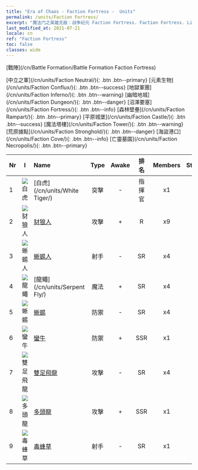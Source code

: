 ```yaml
---
title: "Era of Chaos - Faction Fortress -  Units"
permalink: /units/Faction Fortress/
excerpt: "魔法门之英雄无敌：战争纪元 Faction Fortress. Faction Fortress. List of Faction in Era of Chaos"
last_modified_at: 2021-07-21
locale: cn
ref: "Faction Fortress"
toc: false
classes: wide
---
```

  [戰陣](/cn/Battle Formation/Battle Formation Faction Fortress)

 [中立之軍](/cn/units/Faction Neutral/){: .btn .btn--primary} [元素生物](/cn/units/Faction Conflux/){: .btn .btn--success} [地獄軍團](/cn/units/Faction Inferno/){: .btn .btn--warning} [幽暗地城](/cn/units/Faction Dungeon/){: .btn .btn--danger} [沼澤要塞](/cn/units/Faction Fortress/){: .btn .btn--info} [森林壁壘](/cn/units/Faction Rampart/){: .btn .btn--primary} [平原城堡](/cn/units/Faction Castle/){: .btn .btn--success} [魔法塔樓](/cn/units/Faction Tower/){: .btn .btn--warning} [荒原據點](/cn/units/Faction Stronghold/){: .btn .btn--danger} [海盜港口](/cn/units/Faction Cove/){: .btn .btn--info} [亡靈墓園](/cn/units/Faction Necropolis/){: .btn .btn--primary} 

  | Nr | I |         Name        |   Type   | Awake | 排名 |   Members     |  Stars  | Exclusive | Attack  |     HP    |  Awaken Name  |
  |:---|:-:|:--------------------|:--------:|:-----:|:---------:|:-------------:|:-------:|:---------:|:-------:|:---------:|:--------------|
  | 1 | ![白虎](/images/u/ti_baihu.jpg) | [白虎](/cn/units/White Tiger/) | 突擊 | - | 指揮官 | x1 | <i class="fas fa-star"/><i class="fas fa-star"/><i class="fas fa-star"/> | - | 1078.2 | 6138 |   -   |
  | 2 | ![豺狼人](/images/u/ti_langren.jpg) | [豺狼人](/cn/units/Gnoll/) | 攻擊 | + | R | x9 | <i class="fas fa-star"/> | + | 84.4 | 761 |  豺狼勇士  |
  | 3 | ![蜥蜴人](/images/u/ti_xiyiren.jpg) | [蜥蜴人](/cn/units/Lizardman/) | 射手 | - | SR | x4 | <i class="fas fa-star"/><i class="fas fa-star"/> | + | 174.9 | 1144 |   -   |
  | 4 | ![龍蠅](/images/u/ti_longying.jpg) | [龍蠅](/cn/units/Serpent Fly/) | 魔法 | + | SR | x4 | <i class="fas fa-star"/><i class="fas fa-star"/> | + | 178.3 | 1615 |  毒疫龍蠅  |
  | 5 | ![蜥蜴](/images/u/ti_xiyi.jpg) | [蜥蜴](/cn/units/Basilisk/) | 防禦 | - | SR | x4 | <i class="fas fa-star"/><i class="fas fa-star"/><i class="fas fa-star"/> | - | 121.1 | 2859 |   -   |
  | 6 | ![蠻牛](/images/u/ti_manniu.jpg) | [蠻牛](/cn/units/Gorgon/) | 防禦 | + | SSR | x1 | <i class="fas fa-star"/><i class="fas fa-star"/><i class="fas fa-star"/> | - | 121.1 | 3094 |  死兆牡牛  |
  | 7 | ![雙足飛龍](/images/u/ti_feilong.jpg) | [雙足飛龍](/cn/units/Wyvern/) | 攻擊 | - | SR | x4 | <i class="fas fa-star"/><i class="fas fa-star"/><i class="fas fa-star"/> | - | 500.0 | 5544 |  瘟疫毒龍  |
  | 8 | ![多頭龍](/images/u/ti_duotoulong.jpg) | [多頭龍](/cn/units/Hydra/) | 攻擊 | + | SSR | x1 | <i class="fas fa-star"/><i class="fas fa-star"/><i class="fas fa-star"/> | - | 769.3 | 5770 |  混沌多頭龍  |
  | 9 | ![毒蜂草](/images/u/ti_dufengcao.jpg) | [毒蜂草](/cn/units/Waspwort/) | 射手 | - | SR | x1 | <i class="fas fa-star"/><i class="fas fa-star"/><i class="fas fa-star"/> | - | 950.3 | 5543 |   -   |

